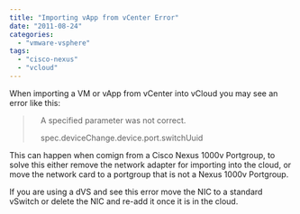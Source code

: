 ```yaml
---
title: "Importing vApp from vCenter Error"
date: "2011-08-24"
categories: 
  - "vmware-vsphere"
tags: 
  - "cisco-nexus"
  - "vcloud"
---
```


When importing a VM or vApp from vCenter into vCloud you may see an error like this:

>     A specified parameter was not correct.
> 
>     spec.deviceChange.device.port.switchUuid

This can happen when comign from a Cisco Nexus 1000v Portgroup, to solve this either remove the network adapter for importing into the cloud, or move the network card to a portgroup that is not a Nexus 1000v Portgroup.

If you are using a dVS and see this error move the NIC to a standard vSwitch or delete the NIC and re-add it once it is in the cloud.
